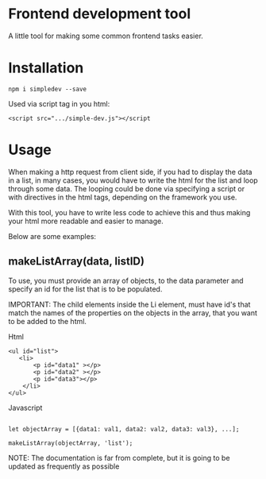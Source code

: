 # Frontend development tool
A little tool for making some common frontend tasks easier. 

# Installation

`npm i simpledev --save`

Used via script tag in you html:

`<script src=".../simple-dev.js"></script`

# Usage
When making a http request from client side, if you had to display the 
data in a list, in many cases, you would have to write the html for the 
list and loop through some data. The looping could be done via specifying 
a script or with directives in the html tags, depending on the framework 
you use.

With this tool, you have to write less code to achieve this and thus making
your html more readable and easier to manage.

Below are some examples:

## makeListArray(data, listID)

To use, you must provide an array of objects, to the data parameter and specify an
id for the list that is to be populated. 

IMPORTANT: The child elements inside the Li element, must have id's that match the names of the
properties on the objects in the array, that you want to be added to the html. 

Html
```
<ul id="list">
   <li>
       <p id="data1" ></p>
       <p id="data2" ></p>
       <p id="data3"></p>
    </li>
</ul>
```

Javascript
```javacript

let objectArray = [{data1: val1, data2: val2, data3: val3}, ...];

makeListArray(objectArray, 'list');
```

NOTE: The documentation is far from complete, but it is going to be updated as 
frequently as possible 